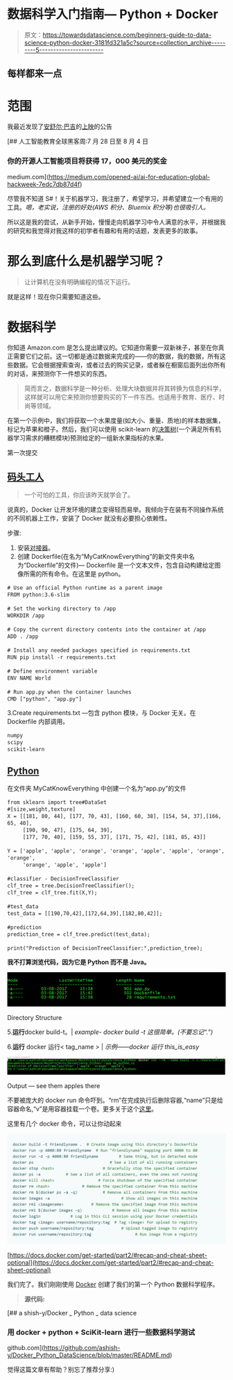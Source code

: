# 数据科学入门指南— Python + Docker

> 原文：<https://towardsdatascience.com/beginners-guide-to-data-science-python-docker-3181fd321a5c?source=collection_archive---------5----------------------->

## 每样都来一点

# 范围

我最近发现了[安舒尔·巴吉](https://medium.com/u/80e447e76fa9?source=post_page-----3181fd321a5c--------------------------------)的[上映](http://opened.ai)的公告

[](https://medium.com/opened-ai/ai-for-education-global-hackweek-7edc7db87d4f) [## 人工智能教育全球黑客周:7 月 28 日至 8 月 4 日

### 你的开源人工智能项目将获得 17，000 美元的奖金

medium.com](https://medium.com/opened-ai/ai-for-education-global-hackweek-7edc7db87d4f) 

尽管我不知道 S#！关于机器学习，我注册了，希望学习，并希望建立一个有用的工具。*嗯，老实说，注册的好处(AWS 积分、Bluemix 积分等)也很吸引人。*

所以这是我的尝试，从新手开始，慢慢走向机器学习中令人满意的水平，并根据我的研究和我觉得对我这样的初学者有趣和有用的话题，发表更多的故事。

# 那么到底什么是机器学习呢？

> 让计算机在没有明确编程的情况下运行。

就是这样！现在你只需要知道这些。

# 数据科学

你知道 Amazon.com 是怎么提出建议的。它知道你需要一双新袜子，甚至在你真正需要它们之前。这一切都是通过数据来完成的——你的数据，我的数据，所有这些数据。它会根据搜索查询，或者过去的购买记录，或者躲在橱窗后面列出你所有的对话，来预测你下一件想买的东西。

> 简而言之，数据科学是一种分析、处理大块数据并将其转换为信息的科学，这样就可以用它来预测你想要购买的下一件东西。也适用于教育、医疗、时尚等领域。

在第一个示例中，我们将获取一个水果度量(如大小、重量、质地)的样本数据集，标记为苹果和橙子。然后，我们可以使用 scikit-learn 的[决策树](http://scikit-learn.org/stable/modules/tree.html)(一个满足所有机器学习需求的糟糕模块)预测给定的一组新水果指标的水果。

第一次提交

## [码头工人](https://www.docker.com/)

> 一个可怕的工具，你应该昨天就学会了。

说真的，Docker 让开发环境的建立变得轻而易举。我倾向于在装有不同操作系统的不同机器上工作，安装了 Docker 就没有必要担心依赖性。

步骤:

1.  安装[对接器](https://www.docker.com/)。
2.  创建 Dockerfile(在名为“MyCatKnowEverything”的新文件夹中名为“Dockerfile”的文件)— Dockerfile 是一个文本文件，包含自动构建给定图像所需的所有命令。在这里是 python。

```
# Use an official Python runtime as a parent image
FROM python:3.6-slim

# Set the working directory to /app
WORKDIR /app

# Copy the current directory contents into the container at /app
ADD . /app

# Install any needed packages specified in requirements.txt
RUN pip install -r requirements.txt

# Define environment variable
ENV NAME World

# Run app.py when the container launches
CMD ["python", "app.py"]
```

3.Create requirements.txt —包含 python 模块，与 Docker 无关。在 Dockerfile 内部调用。

```
numpy
scipy
scikit-learn
```

## [Python](https://www.python.org/)

在文件夹 MyCatKnowEverything 中创建一个名为“app.py”的文件

```
from sklearn import tree#DataSet
#[size,weight,texture]
X = [[181, 80, 44], [177, 70, 43], [160, 60, 38], [154, 54, 37],[166, 65, 40],
     [190, 90, 47], [175, 64, 39],
     [177, 70, 40], [159, 55, 37], [171, 75, 42], [181, 85, 43]]

Y = ['apple', 'apple', 'orange', 'orange', 'apple', 'apple', 'orange', 'orange',
     'orange', 'apple', 'apple']

#classifier - DecisionTreeClassifier
clf_tree = tree.DecisionTreeClassifier();
clf_tree = clf_tree.fit(X,Y);

#test_data
test_data = [[190,70,42],[172,64,39],[182,80,42]];

#prediction
prediction_tree = clf_tree.predict(test_data);

print("Prediction of DecisionTreeClassifier:",prediction_tree);
```

**我不打算浏览代码，因为它是 Python 而不是 Java。**

![](img/cd73f3bc04ae0305043329cda4c5f78b.png)

Directory Structure

5.**运行**docker build-t<tag _ name>。| *example- docker build -t 这很简单。(不要忘记“.”)*

6.**运行** docker 运行< tag_name > | *示例——docker 运行 this_is_easy*

![](img/9dbb2af1ae3a1916b476aaf359a22f28.png)

Output — see them apples there

不要被庞大的 docker run 命令吓到。“rm”在完成执行后删除容器,“name”只是给容器命名,“v”是用容器挂载一个卷。更多关于这个[这里](https://docs.docker.com/engine/tutorials/dockervolumes/)。

这里有几个 docker 命令，可以让你动起来

![](img/ed1d43015cf1a0173f7b2a95125ed4d0.png)

[https://docs.docker.com/get-started/part2/#recap-and-cheat-sheet-optional](https://docs.docker.com/get-started/part2/#recap-and-cheat-sheet-optional)

我们完了。我们刚刚使用 [Docker](https://hub.docker.com/r/ashishashen/python3-scikit-learn-minimal/) 创建了我们的第一个 Python 数据科学程序。

> **源代码:**

[](https://github.com/ashish-y/Docker_Python_DataScience/blob/master/README.md) [## a shish-y/Docker _ Python _ data science

### 用 docker + python + SciKit-learn 进行一些数据科学测试

github.com](https://github.com/ashish-y/Docker_Python_DataScience/blob/master/README.md) 

觉得这篇文章有帮助？别忘了推荐分享:)